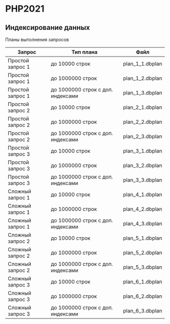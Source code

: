 # PHP2021

## Индексирование данных

Планы выполнения запросов

| Запрос           | Тип плана                         | Файл            |
|------------------|-----------------------------------|-----------------|
| Простой запрос 1 | до 10000 строк                    | plan_1_1.dbplan |
| Простой запрос 1 | до 1000000 строк                  | plan_1_2.dbplan |
| Простой запрос 1 | до 1000000 строк с доп. индексами | plan_1_3.dbplan |
| Простой запрос 2 | до 10000 строк                    | plan_2_1.dbplan |
| Простой запрос 2 | до 1000000 строк                  | plan_2_2.dbplan |
| Простой запрос 2 | до 1000000 строк с доп. индексами | plan_2_3.dbplan |
| Простой запрос 3 | до 10000 строк                    | plan_3_1.dbplan |
| Простой запрос 3 | до 1000000 строк                  | plan_3_2.dbplan |
| Простой запрос 3 | до 1000000 строк с доп. индексами | plan_3_3.dbplan |
| Сложный запрос 1 | до 10000 строк                    | plan_4_1.dbplan |
| Сложный запрос 1 | до 1000000 строк                  | plan_4_2.dbplan |
| Сложный запрос 1 | до 1000000 строк с доп. индексами | plan_4_3.dbplan |
| Сложный запрос 2 | до 10000 строк                    | plan_5_1.dbplan |
| Сложный запрос 2 | до 1000000 строк                  | plan_5_2.dbplan |
| Сложный запрос 2 | до 1000000 строк с доп. индексами | plan_5_3.dbplan |
| Сложный запрос 3 | до 10000 строк                    | plan_6_1.dbplan |
| Сложный запрос 3 | до 1000000 строк                  | plan_6_2.dbplan |
| Сложный запрос 3 | до 1000000 строк с доп. индексами | plan_6_3.dbplan |
